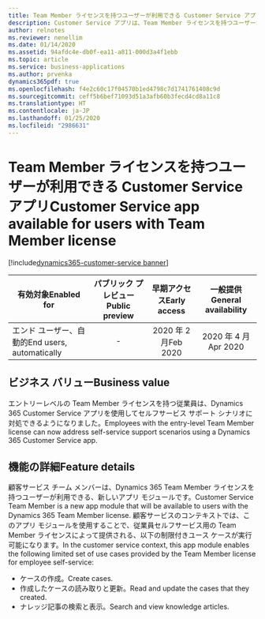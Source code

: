 ```yaml
---
title: Team Member ライセンスを持つユーザーが利用できる Customer Service アプリ
description: Customer Service アプリは、Team Member ライセンスを持つユーザーが利用できるようになりました。
author: relnotes
ms.reviewer: nenellim
ms.date: 01/14/2020
ms.assetid: 94afdc4e-db0f-ea11-a811-000d3a4f1ebb
ms.topic: article
ms.service: business-applications
ms.author: prvenka
dynamics365pdf: true
ms.openlocfilehash: f4e2c60c17f04570b1ed4798c7d1741761408c9d
ms.sourcegitcommit: ceff5b6bef71093d51a3afb60b3fecd4cd8a11c8
ms.translationtype: HT
ms.contentlocale: ja-JP
ms.lasthandoff: 01/25/2020
ms.locfileid: "2986631"
---
```

# <a name="customer-service-app-available-for-users-with-team-member-license"></a><span data-ttu-id="4b9b4-103">Team Member ライセンスを持つユーザーが利用できる Customer Service アプリ</span><span class="sxs-lookup"><span data-stu-id="4b9b4-103">Customer Service app available for users with Team Member license</span></span>
[!include[dynamics365-customer-service banner](../includes/dynamics365-customer-service.md)]

| <span data-ttu-id="4b9b4-104">有効対象</span><span class="sxs-lookup"><span data-stu-id="4b9b4-104">Enabled for</span></span>    |  <span data-ttu-id="4b9b4-105">パブリック プレビュー</span><span class="sxs-lookup"><span data-stu-id="4b9b4-105">Public preview</span></span> | <span data-ttu-id="4b9b4-106">早期アクセス</span><span class="sxs-lookup"><span data-stu-id="4b9b4-106">Early access</span></span> | <span data-ttu-id="4b9b4-107">一般提供</span><span class="sxs-lookup"><span data-stu-id="4b9b4-107">General availability</span></span> | 
| ---------- | :----------: |:----------: |:----------: |
|<span data-ttu-id="4b9b4-108">エンド ユーザー、自動的</span><span class="sxs-lookup"><span data-stu-id="4b9b4-108">End users, automatically</span></span>|-|<span data-ttu-id="4b9b4-109">2020 年 2 月</span><span class="sxs-lookup"><span data-stu-id="4b9b4-109">Feb 2020</span></span>| <span data-ttu-id="4b9b4-110">2020 年 4 月</span><span class="sxs-lookup"><span data-stu-id="4b9b4-110">Apr 2020</span></span>|


## <a name="business-value"></a><span data-ttu-id="4b9b4-111">ビジネス バリュー</span><span class="sxs-lookup"><span data-stu-id="4b9b4-111">Business value</span></span>
<!-- bv start -->
<span data-ttu-id="4b9b4-112">エントリーレベルの Team Member ライセンスを持つ従業員は、Dynamics 365 Customer Service アプリを使用してセルフサービス サポート シナリオに対処できるようになりました。</span><span class="sxs-lookup"><span data-stu-id="4b9b4-112">Employees with the entry-level Team Member license can now address self-service support scenarios using a Dynamics 365 Customer Service app.</span></span>
<!-- bv end -->



## <a name="feature-details"></a><span data-ttu-id="4b9b4-113">機能の詳細</span><span class="sxs-lookup"><span data-stu-id="4b9b4-113">Feature details</span></span>
<!--feature detail start -->
<span data-ttu-id="4b9b4-114">顧客サービス チーム メンバーは、Dynamics 365 Team Member ライセンスを持つユーザーが利用できる、新しいアプリ モジュールです。</span><span class="sxs-lookup"><span data-stu-id="4b9b4-114">Customer Service Team Member is a new app module that will be available to users with the Dynamics 365 Team Member license.</span></span> <span data-ttu-id="4b9b4-115">顧客サービスのコンテキストでは、このアプリ モジュールを使用することで、従業員セルフサービス用の Team Member ライセンスによって提供される、以下の制限付きユース ケースが実行可能になります。</span><span class="sxs-lookup"><span data-stu-id="4b9b4-115">In the customer service context, this app module enables the following limited set of use cases provided by the Team Member license for employee self-service:</span></span>

- <span data-ttu-id="4b9b4-116">ケースの作成。</span><span class="sxs-lookup"><span data-stu-id="4b9b4-116">Create cases.</span></span>
- <span data-ttu-id="4b9b4-117">作成したケースの読み取りと更新。</span><span class="sxs-lookup"><span data-stu-id="4b9b4-117">Read and update the cases that they created.</span></span>
- <span data-ttu-id="4b9b4-118">ナレッジ記事の検索と表示。</span><span class="sxs-lookup"><span data-stu-id="4b9b4-118">Search and view knowledge articles.</span></span>
<!--feature detail end -->









